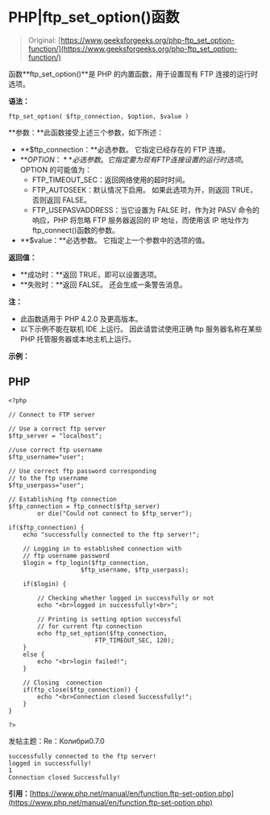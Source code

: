 # PHP|ftp_set_option()函数

> Original: [https://www.geeksforgeeks.org/php-ftp_set_option-function/](https://www.geeksforgeeks.org/php-ftp_set_option-function/)

函数**ftp_set_option()**是 PHP 的内置函数，用于设置现有 FTP 连接的运行时选项。

**语法：**

```
ftp_set_option( $ftp_connection, $option, $value )
```

**参数：**此函数接受上述三个参数，如下所述：

*   **$ftp_connection：**必选参数。 它指定已经存在的 FTP 连接。
*   **$OPTION：**必选参数。 它指定要为现有 FTP 连接设置的运行时选项。$OPTION 的可能值为：
    *   FTP_TIMEOUT_SEC：返回网络使用的超时时间。
    *   FTP_AUTOSEEK：默认情况下启用。 如果此选项为开，则返回 TRUE，否则返回 FALSE。
    *   FTP_USEPASVADDRESS：当它设置为 FALSE 时，作为对 PASV 命令的响应，PHP 将忽略 FTP 服务器返回的 IP 地址，而使用该 IP 地址作为 ftp_connect()函数的参数。
*   **$value：**必选参数。 它指定上一个参数中的选项的值。

**返回值：**

*   **成功时：**返回 TRUE，即可以设置选项。
*   **失败时：**返回 FALSE。 还会生成一条警告消息。

**注：**

*   此函数适用于 PHP 4.2.0 及更高版本。
*   以下示例不能在联机 IDE 上运行。 因此请尝试使用正确 ftp 服务器名称在某些 PHP 托管服务器或本地主机上运行。

**示例：**

## PHP

```
<?php

// Connect to FTP server

// Use a correct ftp server
$ftp_server = "localhost";

//use correct ftp username
$ftp_username="user";

// Use correct ftp password corresponding
// to the ftp username
$ftp_userpass="user";

// Establishing ftp connection
$ftp_connection = ftp_connect($ftp_server)
        or die("Could not connect to $ftp_server");

if($ftp_connection) {
    echo "successfully connected to the ftp server!";

    // Logging in to established connection with
    // ftp username password
    $login = ftp_login($ftp_connection,
                    $ftp_username, $ftp_userpass);

    if($login) {

        // Checking whether logged in successfully or not
        echo "<br>logged in successfully!<br>";

        // Printing is setting option successful
        // for current ftp connection
        echo ftp_set_option($ftp_connection,
                        FTP_TIMEOUT_SEC, 120);       
    }
    else {
        echo "<br>login failed!";
    }

    // Closing  connection
    if(ftp_close($ftp_connection)) {
        echo "<br>Connection closed Successfully!";
    }
}

?>
```

发帖主题：Re：Колибри0.7.0

```
successfully connected to the ftp server!
logged in successfully!
1
Connection closed Successfully!
```

**引用：**[https://www.php.net/manual/en/function.ftp-set-option.php](https://www.php.net/manual/en/function.ftp-set-option.php)